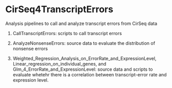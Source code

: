 # CirSeq4TranscriptErrors
Analysis pipelines to call and analyze transcript errors from CirSeq data

1. CallTranscriptErrors: scripts to call transcript errors

2. AnalyzeNonsenseErrors: source data to evaluate the distribution of nonsense errors

3. Weighted_Regression_Analysis_on_ErrorRate_and_ExpressionLevel, Linear_regression_on_individual_genes, and Glm_4_ErrorRate_and_ExpressionLevel: source data and scripts to evaluate whetehr there is a correlation between transcript-error rate and expression level.
